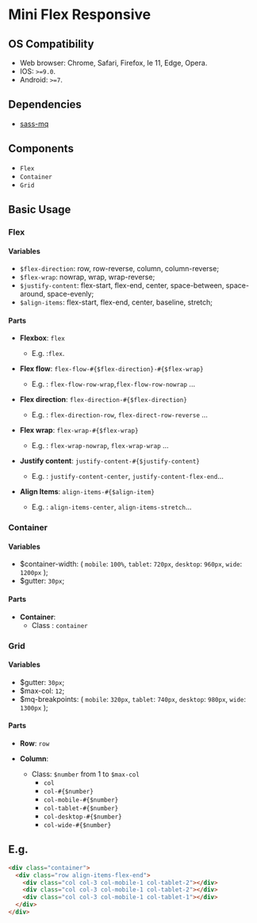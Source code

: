 # Mini Flex Responsive

## OS Compatibility

- Web browser: Chrome, Safari, Firefox, Ie 11, Edge, Opera.
- IOS: `>=9.0`.
- Android: `>=7`.

## Dependencies

- [sass-mq](https://github.com/sass-mq/sass-mq)

## Components

- `Flex`
- `Container`
- `Grid`

## Basic Usage

### Flex

#### Variables

- `$flex-direction`: row, row-reverse, column, column-reverse;
- `$flex-wrap`: nowrap, wrap, wrap-reverse;
- `$justify-content`: flex-start, flex-end, center, space-between, space-around, space-evenly;
- `$align-items`: flex-start, flex-end, center, baseline, stretch;

#### Parts

- **Flexbox**: `flex`

  - E.g. :`flex`.

- **Flex flow**: `flex-flow-#{$flex-direction}-#{$flex-wrap}`

  - E.g. : `flex-flow-row-wrap`,`flex-flow-row-nowrap` ...

- **Flex direction**: `flex-direction-#{$flex-direction}`

  - E.g. : `flex-direction-row`, `flex-direct-row-reverse` ...

- **Flex wrap**: `flex-wrap-#{$flex-wrap}`

  - E.g. : `flex-wrap-nowrap`, `flex-wrap-wrap` ...

- **Justify content**: `justify-content-#{$justify-content}`

  - E.g. : `justify-content-center`, `justify-content-flex-end`...

- **Align Items**: `align-items-#{$align-item}`
  - E.g. : `align-items-center`, `align-items-stretch`...

### Container

#### Variables

- \$container-width: (
  `mobile`: `100%`,
  `tablet`: `720px`,
  `desktop`: `960px`,
  `wide`: `1200px`
  );
- \$gutter: `30px`;

#### Parts

- **Container**:
  - Class : `container`

### Grid

#### Variables

- \$gutter: `30px`;
- \$max-col: `12`;
- \$mq-breakpoints: (
  `mobile`: `320px`,
  `tablet`: `740px`,
  `desktop`: `980px`,
  `wide`: `1300px`
  );

#### Parts

- **Row**: `row`
- **Column**:

  - Class: `$number` from 1 to `$max-col`
    - `col`
    - `col-#{$number}`
    - `col-mobile-#{$number}`
    - `col-tablet-#{$number}`
    - `col-desktop-#{$number}`
    - `col-wide-#{$number}`

## E.g.

```html
<div class="container">
  <div class="row align-items-flex-end">
    <div class="col col-3 col-mobile-1 col-tablet-2"></div>
    <div class="col col-3 col-mobile-1 col-tablet-2"></div>
    <div class="col col-3 col-mobile-1 col-tablet-1"></div>
  </div>
</div>
```
